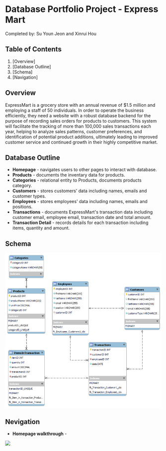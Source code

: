 # Database Portfolio Project - Express Mart
Completed by: Su Youn Jeon and Xinrui Hou

## Table of Contents
1. [Overview]
2. [Database Outline]
3. [Schema]
4. [Navigation]

## Overview
ExpressMart is a grocery store with an annual revenue of $1.5 million and employing a staff of 50 individuals. In order to operate the business efficiently, they need a website with a robust database backend for the purpose of recording sales orders for products to customers. This system will facilitate the tracking of more than 100,000 sales transactions each year, helping to analyze sales patterns, customer preferences, and identification of potential product additions, ultimately leading to improved customer service and continued growth in their highly competitive market.  

## Database Outline
* **Homepage** - navigates users to other pages to interact with database. 
* **Products** - documents the inventary data for products.
* **Categories** - relational entity to Products, documents products category. 
* **Customers** - stores customers' data including names, emails and customer types. 
* **Employees** - stores employees' data including names, emails and positions.
* **Transactions** - documents ExpressMart's transaction data including customer email, employee email, transaction date and total amount.
* **Transaction Detail** - records details for each transaction including items, quantity and amount.

## Schema
<img src='./assets/ExpressMart.png'/>

## Nevigation

* **Homepage walkthrough** - 
<img src='./assets/homepage.gif'/>